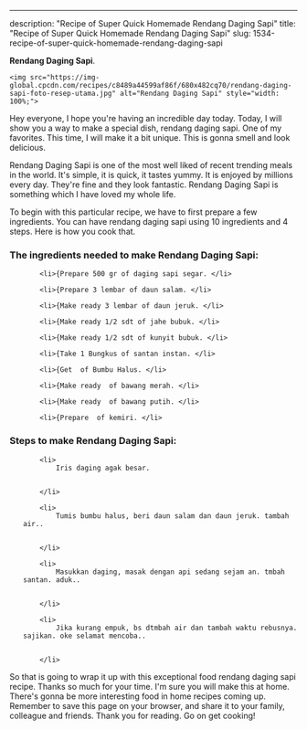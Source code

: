 ---
description: "Recipe of Super Quick Homemade Rendang Daging Sapi"
title: "Recipe of Super Quick Homemade Rendang Daging Sapi"
slug: 1534-recipe-of-super-quick-homemade-rendang-daging-sapi

<p>
	<strong>Rendang Daging Sapi</strong>. 
	
</p>
<p>
	
	<img src="https://img-global.cpcdn.com/recipes/c8489a44599af86f/680x482cq70/rendang-daging-sapi-foto-resep-utama.jpg" alt="Rendang Daging Sapi" style="width: 100%;">
	
	
</p>
<p>
	Hey everyone, I hope you're having an incredible day today. Today, I will show you a way to make a special dish, rendang daging sapi. One of my favorites. This time, I will make it a bit unique. This is gonna smell and look delicious.
</p>
	
<p>
	
</p>
<p>
	Rendang Daging Sapi is one of the most well liked of recent trending meals in the world. It's simple, it is quick, it tastes yummy. It is enjoyed by millions every day. They're fine and they look fantastic. Rendang Daging Sapi is something which I have loved my whole life.
</p>

<p>
To begin with this particular recipe, we have to first prepare a few ingredients. You can have rendang daging sapi using 10 ingredients and 4 steps. Here is how you cook that.
</p>

<h3>The ingredients needed to make Rendang Daging Sapi:</h3>

<ol>
	
		<li>{Prepare 500 gr of daging sapi segar. </li>
	
		<li>{Prepare 3 lembar of daun salam. </li>
	
		<li>{Make ready 3 lembar of daun jeruk. </li>
	
		<li>{Make ready 1/2 sdt of jahe bubuk. </li>
	
		<li>{Make ready 1/2 sdt of kunyit bubuk. </li>
	
		<li>{Take 1 Bungkus of santan instan. </li>
	
		<li>{Get  of Bumbu Halus. </li>
	
		<li>{Make ready  of bawang merah. </li>
	
		<li>{Make ready  of bawang putih. </li>
	
		<li>{Prepare  of kemiri. </li>
	
</ol>
<p>
	
</p>

<h3>Steps to make Rendang Daging Sapi:</h3>

<ol>
	
		<li>
			Iris daging agak besar.
			
			
		</li>
	
		<li>
			Tumis bumbu halus, beri daun salam dan daun jeruk. tambah air..
			
			
		</li>
	
		<li>
			Masukkan daging, masak dengan api sedang sejam an. tmbah santan. aduk..
			
			
		</li>
	
		<li>
			Jika kurang empuk, bs dtmbah air dan tambah waktu rebusnya. sajikan. oke selamat mencoba..
			
			
		</li>
	
</ol>

<p>
	
</p>

<p>
	So that is going to wrap it up with this exceptional food rendang daging sapi recipe. Thanks so much for your time. I'm sure you will make this at home. There's gonna be more interesting food in home recipes coming up. Remember to save this page on your browser, and share it to your family, colleague and friends. Thank you for reading. Go on get cooking!
</p>
